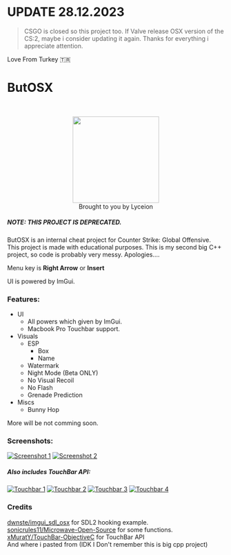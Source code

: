 
# UPDATE 28.12.2023
> CSGO is closed so this project too. If Valve release OSX version of the CS:2, maybe i consider updating it again. Thanks for everything i appreciate attention.

Love From Turkey 🇹🇷



<h1>ButOSX</h1> <br>
<p align="center">
<img src="https://i.imgur.com/jSHJ5Ib.png" width="200"> <br>
Brought to you by Lyceion
</p>

##### NOTE: THIS PROJECT IS DEPRECATED.
ButOSX is an internal cheat project for Counter Strike: Global Offensive. This project is made with educational purposes. This is my second big C++ project, so code is probably very messy. Apologies....

Menu key is **Right Arrow** or **Insert**

UI is powered by ImGui.

### Features:
- UI
    - All powers which given by ImGui.
    - Macbook Pro Touchbar support.
- Visuals
    - ESP
        - Box
        - Name
    - Watermark
    - Night Mode (Beta ONLY)
    - No Visual Recoil
    - No Flash
    - Grenade Prediction
- Miscs
    - Bunny Hop

More will be not comming soon.

### Screenshots:
[![Screenshot 1](https://i.imgur.com/8zmB3Hd.png "Screenshot 1")](https://i.imgur.com/8zmB3Hd.png "Screenshot 1")
[![Screenshot 2](https://i.imgur.com/1rlDksO.png "Screenshot 2")](https://i.imgur.com/1rlDksO.png "Screenshot 2")

##### Also includes TouchBar API:
[![Touchbar 1](https://i.imgur.com/hpJb5nz.png "Touchbar 1")](https://i.imgur.com/hpJb5nz.png "Touchbar 1")
[![Touchbar 2](https://i.imgur.com/uDwdRP7.png "Touchbar 2")](https://i.imgur.com/uDwdRP7.png "Touchbar 2")
[![Touchbar 3](https://i.imgur.com/3XqzUoV.png "Touchbar 3")](https://i.imgur.com/3XqzUoV.png "Touchbar 3")
[![Touchbar 4](https://i.imgur.com/4MxdOKf.png "Touchbar 4")](https://i.imgur.com/4MxdOKf.png "Touchbar 4")

### Credits
[dwnste/imgui_sdl_osx](https://github.com/dwnste/imgui_sdl_osx) for SDL2 hooking example. <br>
[sonicrules11/Microwave-Open-Source](https://github.com/sonicrules11/Microwave-Open-Source)  for some functions. <br>
[xMuratY/TouchBar-ObjectiveC](https://github.com/Lyceion/TouchBar-ObjectiveC)  for TouchBar API <br>
 And where i pasted from (IDK I Don't remember this is big cpp project)<br>
 <br>
